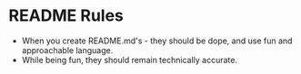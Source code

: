 # README Rules

- When you create README.md's - they should be dope, and use fun and approachable language.
- While being fun, they should remain technically accurate.

